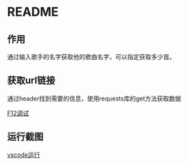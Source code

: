 # README

## 作用

通过输入歌手的名字获取他的歌曲名字，可以指定获取多少首。

## 获取url链接
通过header找到需要的信息，使用requests库的get方法获取数据

[F12调试](https://raw.githubusercontent.com/ulomo/code/main/python/%E8%8E%B7%E5%8F%96qq%E9%9F%B3%E4%B9%90%E6%AD%8C%E5%90%8D/1.png)

## 运行截图

[vscode运行](https://raw.githubusercontent.com/ulomo/code/main/python/%E8%8E%B7%E5%8F%96qq%E9%9F%B3%E4%B9%90%E6%AD%8C%E5%90%8D/2.png)
